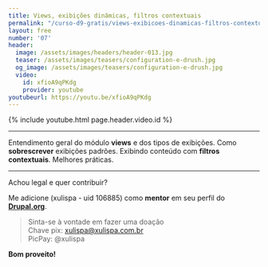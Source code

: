 ```yaml
---
title: Views, exibições dinâmicas, filtros contextuais
permalink: "/curso-d9-gratis/views-exibicoes-dinamicas-filtros-contextuais/"
layout: free
number: '07'
header:
  image: /assets/images/headers/header-013.jpg
  teaser: /assets/images/teasers/configuration-e-drush.jpg
  og_image: /assets/images/teasers/configuration-e-drush.jpg
  video:
    id: xfioA9qPKdg
    provider: youtube
youtubeurl: https://youtu.be/xfioA9qPKdg
---
```


{% include youtube.html page.header.video.id %}

---

Entendimento geral do módulo **views** e dos tipos de exibições. Como **sobrescrever** exibições padrões. Exibindo conteúdo com **filtros contextuais**. Melhores práticas.

---

Achou legal e quer contribuir?

Me adicione (xulispa - uid 106885) como **mentor** em seu perfil do **[Drupal.org](https://www.drupal.org/)**.

> Sinta-se à vontade em fazer uma doação \
> Chave pix: xulispa@xulispa.com.br \
> PicPay: @xulispa

**Bom proveito!**
